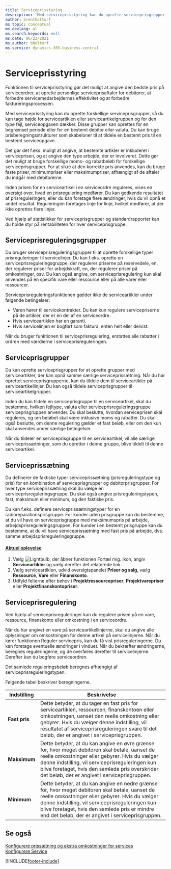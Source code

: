 ```yaml
---
title: Serviceprisstyring
description: 'Med serviceprisstyring kan du oprette serviceprisgrupper, serviceprissætning, regulering af serviceprissætning m.m.'
author: brentholtorf
ms.topic: conceptual
ms.devlang: al
ms.search.keywords: null
ms.date: 06/23/2021
ms.author: bholtorf
ms.service: dynamics-365-business-central
---
```

# <a name="service-price-management"></a>Serviceprisstyring
Funktionen til serviceprisstyring gør det muligt at angive den bedste pris på serviceordrer, at oprette personlige serviceprisaftaler for debitorer, at forbedre servicemedarbejdernes effektivitet og at forbedre faktureringsprocessen.  
  
Med serviceprisstyring kan du oprette forskellige serviceprisgrupper, så du kan tage højde for serviceartiklen eller serviceartikelgruppen og for den type fejl, serviceopgaven dækker. Disse grupper kan oprettes for en begrænset periode eller for en bestemt debitor eller valuta. Du kan bruge prisberegningsstrukturer som skabeloner til at tildele en bestemt pris til en bestemt serviceopgave.  
  
Det gør det f.eks. muligt at angive, at bestemte artikler er inkluderet i serviceprisen, og at angive den type arbejde, der er involveret. Dette gør det muligt at bruge forskellige moms- og rabatbeløb for forskellige serviceprisgrupper. For at sikre at den korrekte pris anvendes, kan du bruge faste priser, minimumpriser eller maksimumpriser, afhængigt af de aftaler du indgår med debitorerne.  
  
Inden prisen for en serviceartikel i en serviceordre reguleres, vises en oversigt over, hvad en prisregulering medfører. Du kan godkende resultatet af prisreguleringen, eller du kan foretage flere ændringer, hvis du vil opnå et andet resultat. Reguleringen foretages linje for linje, hvilket medfører, at der ikke oprettes flere linjer.  
  
Ved hjælp af statistikker for serviceprisgrupper og standardrapporter kan du holde styr på rentabiliteten for hver serviceprisgruppe.  
  
## <a name="service-price-adjustment-groups"></a>Serviceprisreguleringsgrupper
Du bruger serviceprisreguleringsgrupper til at oprette forskellige typer prisreguleringer til servicelinjer. Du kan f.eks. oprette en serviceprisreguleringsgruppe, der regulerer priserne på reservedele, en, der regulerer priser for arbejdskraft, en, der regulerer priser på omkostninger, osv. Du kan også angive, om serviceprisregulering kun skal anvendes på én specifik vare eller ressource eller på alle varer eller ressourcer.  
  
Serviceprisreguleringsfunktionen gælder ikke de serviceartikler under følgende betingelser:

* Varen hører til servicekontrakter. Du kan kun regulere servicepriserne på de artikler, der er en del af en serviceordre. 
* Hvis serviceartiklen har en garanti. 
* Hvis servicelinjen er bogført som faktura, enten helt eller delvist.  
  
Når du bruger funktionen til serviceprisregulering, erstattes alle rabatter i ordren med værdierne i serviceprisreguleringen.  
  
## <a name="service-price-groups"></a>Serviceprisgrupper
Du kan oprette serviceprisgrupper for at oprette grupper med serviceartikler, der kan opnå samme særlige serviceprissætning. Når du har oprettet serviceprisgrupperne, kan du tildele dem til serviceartikler på serviceartikellinjer. Du kan også tildele serviceprisgrupper til serviceartikelgrupper.  
  
Inden du kan tildele en serviceprisgruppe til en serviceartikel, skal du bestemme, hvilken fejltype, valuta eller serviceprisreguleringsgruppe serviceprisgruppen anvender. Du skal beslutte, hvordan serviceprisen skal reguleres, og om beløbet skal være inklusive moms og rabatter. Du skal også beslutte, om denne regulering gælder et fast beløb, eller om den kun skal anvendes under særlige betingelser.  
  
Når du tildeler en serviceprisgruppe til en serviceartikel, vil alle særlige serviceprissætninger, som du opretter i denne gruppe, blive tildelt til denne serviceartikel.  
  
## <a name="service-pricing"></a>Serviceprissætning
Du definerer de faktiske typer serviceprissætning (prisreguleringstype og pris) for en kombination af serviceprisgrupper og debitorprisgrupper. For hver type serviceprissætning skal du vælge en serviceprisreguleringsgruppe. Du skal også angive prisreguleringstypen, fast, maksimum eller minimum, og den faktiske pris.  
  
Du kan f.eks. definere serviceprissætningstyper for en radioreparationsprisgruppe. For kunder uden prisgruppe kan du bestemme, at du vil have en serviceprisgruppe med maksimumspris på arbejde, arbejdsprisreguleringsgruppen. For kunder i en bestemt prisgruppe kan du bestemme, at du vil have serviceprissætning med fast pris på arbejde, dvs. samme arbejdsprisreguleringsgruppe.  

#### [Aktuel oplevelse](#tab/current-experience)
1. Vælg ![Lightbulb, der åbner funktionen Fortæl mig.](media/ui-search/search_small.png "Fortæl mig, hvad du vil foretage dig") ikon, angiv **Serviceartikler** og vælg derefter det relaterede link.  
2. Vælg serviceartiklen, udvid oversigtspanelet **Priser og salg**, vælg **Ressource**, **Vare** eller **Finanskonto**.
3. Udfyld felterne efter behov i **Projektressourcepriser**, **Projektvarepriser** eller **Projektfinanskontopriser**.

  
## <a name="service-price-adjustment"></a>Serviceprisregulering
Ved hjælp af serviceprisreguleringer kan du regulere prisen på en vare, ressource, finanskonto eller omkostning i en serviceordre.  
  
Når du har angivet en vare på serviceartikellinjerne, skal du angive alle oplysninger om omkostningen for denne artikel på servicelinjerne. Når du kører funktionen Reguler servicepris, kan du få vist prisreguleringerne. Du kan foretage eventuelle ændringer i vinduet. Når du bekræfter ændringerne, beregnes reguleringerne, og de overføres derefter til servicelinjerne. Derefter kan du bogføre serviceordren.  
  
Det samlede reguleringsbeløb beregnes afhængigt af serviceprisreguleringstypen.  
  
Følgende tabel beskriver beregningerne.  
  
|Indstilling | Beskrivelse |  
|----------------------------------|---------------------------------------|  
|**Fast pris**|Dette betyder, at du tager en fast pris for serviceartiklen, ressourcen, finanskontoen eller omkostningen, uanset den reelle omkostning eller gebyrer. Hvis du vælger denne indstilling, vil resultatet af serviceprisreguleringen svare til det beløb, der er angivet i serviceprisgruppen.|  
|**Maksimum**|Dette betyder, at du kan angive en øvre grænse for, hvor meget debitoren skal betale, uanset de reelle omkostninger eller gebyrer. Hvis du vælger denne indstilling, vil serviceprisreguleringen kun blive foretaget, hvis den samlede pris overskrider det beløb, der er angivet i serviceprisgruppen.|  
|**Minimum**|Dette betyder, at du kan angive en nedre grænse for, hvor meget debitoren skal betale, uanset de reelle omkostninger eller gebyrer. Hvis du vælger denne indstilling, vil serviceprisreguleringen kun blive foretaget, hvis den samlede pris er mindre end det beløb, der er angivet i serviceprisgruppen.|  
  
## <a name="see-also"></a>Se også
[Konfigurere prissætning og ekstra omkostninger for services](service-how-setup-service-costs-pricing.md)  
[Konfigurere Service](service-setup-service.md)  


[!INCLUDE[footer-include](includes/footer-banner.md)]

